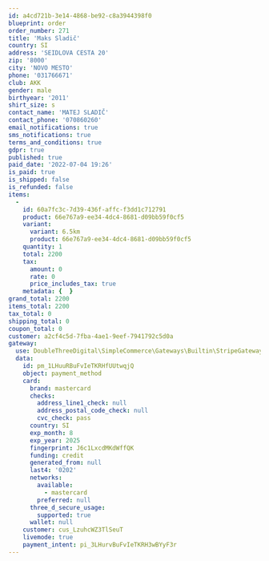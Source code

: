 ```yaml
---
id: a4cd721b-3e14-4868-be92-c8a3944398f0
blueprint: order
order_number: 271
title: 'Maks Sladič'
country: SI
address: 'SEIDLOVA CESTA 20'
zip: '8000'
city: 'NOVO MESTO'
phone: '031766671'
club: AKK
gender: male
birthyear: '2011'
shirt_size: s
contact_name: 'MATEJ SLADIČ'
contact_phone: '070860260'
email_notifications: true
sms_notifications: true
terms_and_conditions: true
gdpr: true
published: true
paid_date: '2022-07-04 19:26'
is_paid: true
is_shipped: false
is_refunded: false
items:
  -
    id: 60a7fc3c-7d39-436f-affc-f3dd1c712791
    product: 66e767a9-ee34-4dc4-8681-d09bb59f0cf5
    variant:
      variant: 6.5km
      product: 66e767a9-ee34-4dc4-8681-d09bb59f0cf5
    quantity: 1
    total: 2200
    tax:
      amount: 0
      rate: 0
      price_includes_tax: true
    metadata: {  }
grand_total: 2200
items_total: 2200
tax_total: 0
shipping_total: 0
coupon_total: 0
customer: a2cf4c5d-7fba-4ae1-9eef-7941792c5d0a
gateway:
  use: DoubleThreeDigital\SimpleCommerce\Gateways\Builtin\StripeGateway
  data:
    id: pm_1LHuuRBuFvIeTKRHfUUtwqjQ
    object: payment_method
    card:
      brand: mastercard
      checks:
        address_line1_check: null
        address_postal_code_check: null
        cvc_check: pass
      country: SI
      exp_month: 8
      exp_year: 2025
      fingerprint: J6c1LxcdMKdWffQK
      funding: credit
      generated_from: null
      last4: '0202'
      networks:
        available:
          - mastercard
        preferred: null
      three_d_secure_usage:
        supported: true
      wallet: null
    customer: cus_LzuhcWZ3TlSeuT
    livemode: true
    payment_intent: pi_3LHurvBuFvIeTKRH3wBYyF3r
---
```

